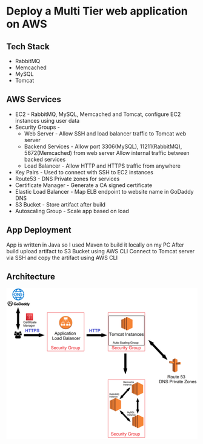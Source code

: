# Deploy a Multi Tier web application on AWS

## Tech Stack
* RabbitMQ
* Memcached
* MySQL
* Tomcat

## AWS Services
* EC2 - RabbitMQ, MySQL, Memcached and Tomcat, configure EC2 instances using user data
* Security Groups -
	* Web Server - Allow SSH and load balancer traffic to Tomcat web server
	* Backend Services - Allow port 3306(MySQL), 11211(RabbitMQ), 5672(Memcached) from web server
   		     Allow internal traffic between backed services
	* Load Balancer - Allow HTTP and HTTPS traffic from anywhere
* Key Pairs - Used to connect with SSH to EC2 instances
* Route53 - DNS Private zones for services
* Certificate Manager - Generate a CA signed certificate 
* Elastic Load Balancer - Map ELB endpoint to website name in GoDaddy DNS
* S3 Bucket - Store artifact after build
* Autoscaling Group - Scale app based on load

## App Deployment
App is written in Java so I used Maven to build it locally on my PC
After build upload artifact to S3 Bucket using AWS CLI
Connect to Tomcat server via SSH and copy the artifact using AWS CLI
	

## Architecture
![alt text](https://github.com/erikGav/devops-training/blob/main/Lift%26Shift/Architecture.png?raw=true)
